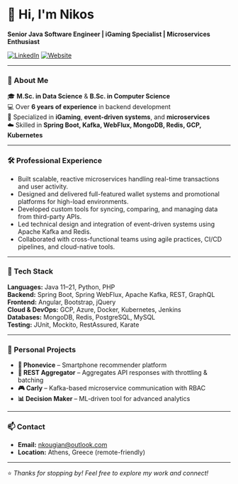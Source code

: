 # 👋 Hi, I'm Nikos

**Senior Java Software Engineer | iGaming Specialist | Microservices Enthusiast**

[![LinkedIn](https://img.shields.io/badge/LinkedIn-blue?style=flat&logo=linkedin)](https://www.linkedin.com/in/kougianos)
[![Website](https://img.shields.io/badge/Website-grey?style=flat&logo=google-chrome)](http://kougianos.me/)

---

### 🧠 About Me

🎓 **M.Sc. in Data Science** & **B.Sc. in Computer Science**  
💻 Over **6 years of experience** in backend development  
🎰 Specialized in **iGaming**, **event-driven systems**, and **microservices**  
☁️ Skilled in **Spring Boot, Kafka, WebFlux, MongoDB, Redis, GCP, Kubernetes**

---

### 🛠 Professional Experience

- Built scalable, reactive microservices handling real-time transactions and user activity.
- Designed and delivered full-featured wallet systems and promotional platforms for high-load environments.
- Developed custom tools for syncing, comparing, and managing data from third-party APIs.
- Led technical design and integration of event-driven systems using Apache Kafka and Redis.
- Collaborated with cross-functional teams using agile practices, CI/CD pipelines, and cloud-native tools.

---

### 🧰 Tech Stack

**Languages:** Java 11–21, Python, PHP  
**Backend:** Spring Boot, Spring WebFlux, Apache Kafka, REST, GraphQL  
**Frontend:** Angular, Bootstrap, jQuery  
**Cloud & DevOps:** GCP, Azure, Docker, Kubernetes, Jenkins  
**Databases:** MongoDB, Redis, PostgreSQL, MySQL  
**Testing:** JUnit, Mockito, RestAssured, Karate

---

### 🚀 Personal Projects

- **📱 Phonevice** – Smartphone recommender platform  
- **🧩 REST Aggregator** – Aggregates API responses with throttling & batching  
- **🎮 Carly** – Kafka-based microservice communication with RBAC  
- **📊 Decision Maker** – ML-driven tool for advanced analytics

---

### 📫 Contact

- **Email:** nkougian@outlook.com  
- **Location:** Athens, Greece (remote-friendly)

---

⭐ *Thanks for stopping by! Feel free to explore my work and connect!*
